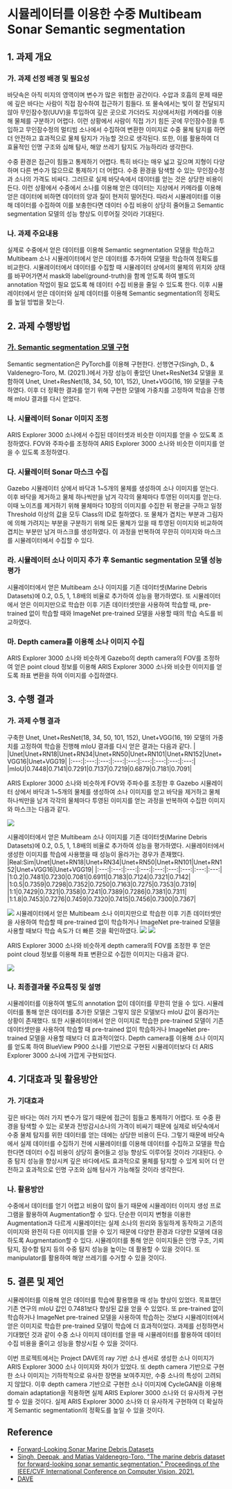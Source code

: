 # 시뮬레이터를 이용한 수중 Multibeam Sonar Semantic segmentation
## 1. 과제 개요
### 가. 과제 선정 배경 및 필요성
바닷속은 아직 미지의 영역이며 변수가 많은 위험한 공간이다. 수압과 호흡의 문제 때문에 깊은 바다는 사람이 직접 잠수하여 접근하기 힘들다. 또 물속에서는 빛이 잘 전달되지 않아 무인잠수정(UUV)을 투입하여 깊은 곳으로 가더라도 지상에서처럼 카메라를 이용해 물체를 구분하기 어렵다. 이런 상황에서 사람이 직접 가기 힘든 곳에 무인잠수정을 투입하고 무인잠수정의 멀티빔 소나에서 수집하여 변환한 이미지로 수중 물체 탐지를 하면 더 안전하고 효과적으로 물체 탐지가 가능할 것으로 생각된다. 또한, 이를 활용하여 더 효율적인 인명 구조와 심해 탐사, 해양 쓰레기 탐지도 가능하리라 생각한다.

수중 환경은 접근이 힘들고 통제하기 어렵다. 특히 바다는 매우 넓고 깊으며 지형이 다양하며 다른 변수가 많으므로 통제하기 더 어렵다. 수중 환경을 탐색할 수 있는 무인잠수정과 소나의 가격도 비싸다. 그러므로 실제 바닷속에서 데이터를 얻는 것은 상당한 비용이 든다. 이런 상황에서 수중에서 소나를 이용해 얻은 데이터는 지상에서 카메라를 이용해 얻은 데이터에 비하면 데이터의 양과 질이 현저히 떨어진다. 따라서 시뮬레이터를 이용해 데이터를 수집하여 이를 보충한다면 데이터 수집 비용이 상당히 줄어들고 Semantic segmentation 모델의 성능 향상도 이루어질 것이라 기대된다.
### 나. 과제 주요내용
실제로 수중에서 얻은 데이터를 이용해 Semantic segmentation 모델을 학습하고 Multibeam 소나 시뮬레이터에서 얻은 데이터를 추가하여 모델을 학습하여 정확도를 비교한다. 시뮬레이터에서 데이터를 수집할 때 시뮬레이터 상에서의 물체의 위치와 상태를 바꾸어가면서 mask와 label(ground-truth)을 함께 얻도록 하여 별도의 annotation 작업이 필요 없도록 해 데이터 수집 비용을 줄일 수 있도록 한다. 이후 시뮬레이터에서 얻은 데이터와 실제 데이터를 이용해 Semantic segmentation의 정확도를 높일 방법을 찾는다.

## 2. 과제 수행방법
### [가. Semantic segmentation 모델 구현](https://github.com/sundongpark/sonar_segmentation)
Semantic segmentation은 PyTorch를 이용해 구현한다. 선행연구(Singh, D., & Valdenegro-Toro, M. (2021).)에서 가장 성능이 좋았던 Unet+ResNet34 모델을 포함하여 Unet, Unet+ResNet(18, 34, 50, 101, 152), Unet+VGG(16, 19) 모델을 구축하였다. 이후 더 정확한 결과를 얻기 위해 구현한 모델에 가중치를 고정하여 학습을 진행해 mIoU 결과를 다시 얻었다.
### 나. 시뮬레이터 Sonar 이미지 조정
ARIS Explorer 3000 소나에서 수집된 데이터셋과 비슷한 이미지를 얻을 수 있도록 조정하였다. FOV와 주파수를 조정하여 ARIS Explorer 3000 소나와 비슷한 이미지를 얻을 수 있도록 조정하였다.
### 다. 시뮬레이터 Sonar 마스크 수집
Gazebo 시뮬레이터 상에서 바닥과 1~5개의 물체를 생성하여 소나 이미지를 얻는다. 이후 바닥을 제거하고 물체 하나씩만을 남겨 각각의 물체마다 투영된 이미지를 얻는다. 이때 노이즈를 제거하기 위해 물체마다 10장의 이미지를 수집한 뒤 평균을 구하고 일정 Threshold 이상의 값을 모두 Class의 ID로 칠하였다. 또 물체가 겹치는 부분과 그림자에 의해 가려지는 부분을 구분하기 위해 모든 물체가 있을 때 투영된 이미지와 비교하여 겹치는 부분만 남겨 마스크를 생성하였다. 이 과정을 반복하여 무한히 이미지와 마스크를 시뮬레이터에서 수집할 수 있다.

### 라. 시뮬레이터 소나 이미지 추가 후 Semantic segmentation 모델 성능 평가
시뮬레이터에서 얻은 Multibeam 소나 이미지를 기존 데이터셋(Marine Debris Datasets)에 0.2, 0.5, 1, 1.8배의 비율로 추가하여 성능을 평가하였다. 또 시뮬레이터에서 얻은 이미지만으로 학습한 이후 기존 데이터셋만을 사용하여 학습할 때, pre-trained 없이 학습할 때와 ImageNet pre-trained 모델을 사용할 때의 학습 속도를 비교하였다.

### 마. Depth camera를 이용해 소나 이미지 수집
ARIS Explorer 3000 소나와 비슷하게 Gazebo의 depth camera의 FOV를 조정하여 얻은 point cloud 정보를 이용해 ARIS Explorer 3000 소나와 비슷한 이미지를 얻도록 좌표 변환을 하여 이미지를 수집하였다.

## 3. 수행 결과
### 가. 과제 수행 결과
구축한 Unet, Unet+ResNet(18, 34, 50, 101, 152), Unet+VGG(16, 19) 모델의 가중치를 고정하여 학습을 진행해 mIoU 결과를 다시 얻은 결과는 다음과 같다.
| |Unet|Unet+RN18|Unet+RN34|Unet+RN50|Unet+RN101|Unet+RN152|Unet+VGG16|Unet+VGG19|
|:---:|:---:|:---:|:---:|:---:|:---:|:---:|:---:|:---:|
|mIoU|0.7448|0.7141|0.7291|0.7137|0.7219|0.6879|0.7181|0.7091| 

ARIS Explorer 3000 소나와 비슷하게 FOV와 주파수를 조정한 후 Gazebo 시뮬레이터 상에서 바닥과 1~5개의 물체를 생성하여 소나 이미지를 얻고 바닥을 제거하고 물체 하나씩만을 남겨 각각의 물체마다 투영된 이미지를 얻는 과정을 반복하여 수집한 이미지와 마스크는 다음과 같다.

<img src="results/img+gt.png">

시뮬레이터에서 얻은 Multibeam 소나 이미지를 기존 데이터셋(Marine Debris Datasets)에 0.2, 0.5, 1, 1.8배의 비율로 추가하여 성능을 평가하였다. 시뮬레이터에서 생성한 이미지를 학습에 사용했을 때 성능이 올라가는 경우가 존재했다.
|Real:Sim|Unet|Unet+RN18|Unet+RN34|Unet+RN50|Unet+RN101|Unet+RN152|Unet+VGG16|Unet+VGG19|
|:---:|:---:|:---:|:---:|:---:|:---:|:---:|:---:|:---:|
|1:0.2|0.7481|0.7230|0.7081|0.6911|0.7183|0.7124|0.7321|0.7142| 
|1:0.5|0.7359|0.7298|0.7352|0.7250|0.7163|0.7275|0.7353|0.7319| 
|1:1|0.7429|0.7321|0.7358|0.7241|0.7389|0.7286|0.7381|0.7311| 
|1:1.8|0.7453|0.7276|0.7459|0.7320|0.7415|0.7456|0.7300|0.7367|

<img src="results/unet+RN18.png">
시뮬레이터에서 얻은 Multibeam 소나 이미지만으로 학습한 이후 기존 데이터셋만을 사용하여 학습할 때 pre-trained 없이 학습하거나 ImageNet pre-trained 모델을 사용할 때보다 학습 속도가 더 빠른 것을 확인하였다.

<img src="results/unet+RN18_history.png">
<img src="results/unet+RN34_history.png">

ARIS Explorer 3000 소나와 비슷하게 depth camera의 FOV를 조정한 후 얻은 point cloud 정보를 이용해 좌표 변환으로 수집한 이미지는 다음과 같다.

<img src="results/depth2sonar.png">

### 나. 최종결과물 주요특징 및 설명
시뮬레이터를 이용하여 별도의 annotation 없이 데이터를 무한히 얻을 수 있다. 시뮬레이터를 통해 얻은 데이터를 추가한 모델은 그렇지 않은 모델보다 mIoU 값이 올라가는 상황이 존재했다. 또한 시뮬레이터에서 얻은 이미지로 학습한 pre-trained 모델이 기존 데이터셋만을 사용하여 학습할 때 pre-trained 없이 학습하거나 ImageNet pre-trained 모델을 사용할 때보다 더 효과적이었다. Depth camera를 이용해 소나 이미지를 얻도록 하여 BlueView P900 소나를 기반으로 구현된 시뮬레이터보다 더 ARIS Explorer 3000 소나에 가깝게 구현되었다.

## 4. 기대효과 및 활용방안
### 가. 기대효과
깊은 바다는 여러 가지 변수가 많기 때문에 접근이 힘들고 통제하기 어렵다. 또 수중 환경을 탐색할 수 있는 로봇과 전방감시소나의 가격이 비싸기 때문에 실제로 바닷속에서 수중 물체 탐지를 위한 데이터를 얻는 데에는 상당한 비용이 든다. 그렇기 때문에 바닷속에서 실제 데이터를 수집하기 전에 시뮬레이터를 이용해 데이터를 수집하고 모델을 학습한다면 데이터 수집 비용이 상당히 줄어들고 성능 향상도 이루어질 것이라 기대된다. 수중 탐지 성능을 향상시켜 깊은 바다에서도 효과적으로 물체를 탐지할 수 있게 되어 더 안전하고 효과적으로 인명 구조와 심해 탐사가 가능해질 것이라 생각한다.
### 나. 활용방안
수중에서 데이터를 얻기 어렵고 비용이 많이 들기 때문에 시뮬레이터 이미지 생성 프로그램을 활용하여 Augmentation할 수 있다. 단순한 이미지 변형을 이용한 Augmentation과 다르게 시뮬레이터는 실제 소나의 원리와 동일하게 동작하고 기존의 이미지와 완전히 다른 이미지를 얻을 수 있기 때문에 다양한 환경과 다양한 모델에 대응하도록 Augmentation할 수 있다.
시뮬레이터를 통해 얻은 이미지들은 인명 구조, 기뢰 탐지, 잠수함 탐지 등의 수중 탐지 성능을 높이는 데 활용할 수 있을 것이다. 또 manipulator를 활용하여 해양 쓰레기를 수거할 수 있을 것이다.

## 5. 결론 및 제언
시뮬레이터를 이용해 얻은 데이터를 학습에 활용했을 때 성능 향상이 있었다. 목표했던 기존 연구의 mIoU 값인 0.7481보다 향상된 값을 얻을 수 있었다. 또 pre-trained 없이 학습하거나 ImageNet pre-trained 모델을 사용하여 학습하는 것보다 시뮬레이터에서 얻은 이미지로 학습한 pre-trained 모델이 학습에 더 효과적이었다. 과제를 선정하면서 기대했던 것과 같이 수중 소나 이미지 데이터를 얻을 때 시뮬레이터를 활용하여 데이터 수집 비용을 줄이고 성능을 향상시킬 수 있을 것이다.

이번 프로젝트에서는 Project DAVE의 ray 기반 소나 센서로 생성한 소나 이미지가 ARIS Explorer 3000 소나 이미지와 차이가 있었다. 또 depth camera 기반으로 구현한 소나 이미지는 기하학적으로 유사한 장면을 보여주지만, 수중 소나의 특성이 고려되지 않았다. 이후 depth camera 기반으로 구현한 소나 이미지에 CycleGAN을 이용해 domain adaptation을 적용하면 실제 ARIS Explorer 3000 소나와 더 유사하게 구현할 수 있을 것이다. 실제 ARIS Explorer 3000 소나와 더 유사하게 구현하여 더 확실하게 Semantic segmentation의 정확도를 높일 수 있을 것이다.

## Reference
* [Forward-Looking Sonar Marine Debris Datasets](https://github.com/mvaldenegro/marine-debris-fls-datasets)
* [Singh, Deepak, and Matias Valdenegro-Toro. "The marine debris dataset for forward-looking sonar semantic segmentation." Proceedings of the IEEE/CVF International Conference on Computer Vision. 2021.](https://openaccess.thecvf.com/content/ICCV2021W/OceanVision/html/Singh_The_Marine_Debris_Dataset_for_Forward-Looking_Sonar_Semantic_Segmentation_ICCVW_2021_paper.html)
* [DAVE](https://github.com/Field-Robotics-Lab/dave)
